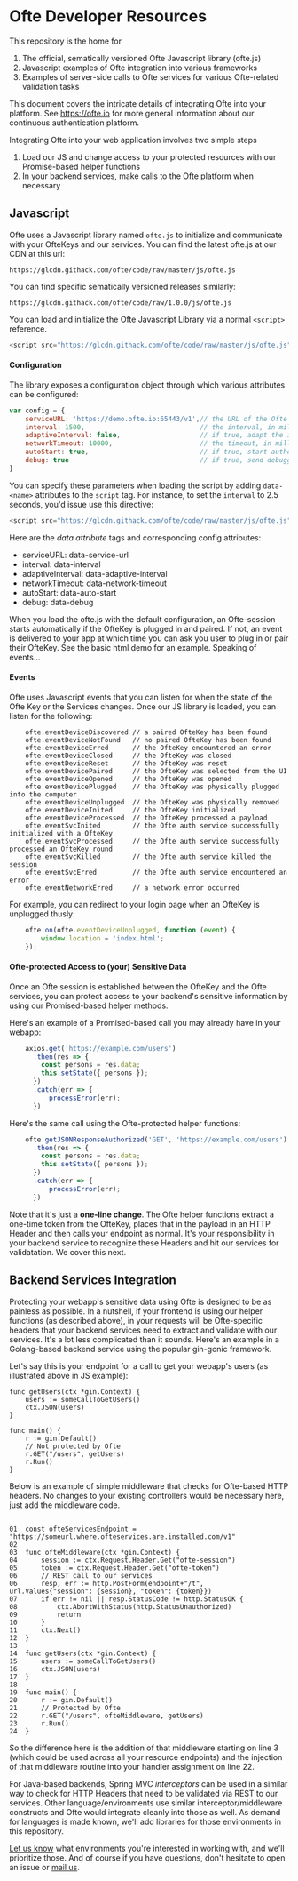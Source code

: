 # Ofte Developer Resources

This repository is the home for

1. The official, sematically versioned Ofte Javascript library (ofte.js)
2. Javascript examples of Ofte integration into various frameworks
3. Examples of server-side calls to Ofte services for various Ofte-related validation tasks

This document covers the intricate details of integrating Ofte into your platform. See https://ofte.io for more general information about our continuous authentication platform.

Integrating Ofte into your web application involves two simple steps

1. Load our JS and change access to your protected resources with our Promise-based helper functions
2. In your backend services, make calls to the Ofte platform when necessary 

## Javascript

Ofte uses a Javascript library named `ofte.js` to initialize and communicate with your OfteKeys and our services. You can find the latest ofte.js at our CDN at this url:

```https://glcdn.githack.com/ofte/code/raw/master/js/ofte.js```

You can find specific sematically versioned releases similarly:

```https://glcdn.githack.com/ofte/code/raw/1.0.0/js/ofte.js```

You can load and initialize the Ofte Javascript Library via a normal `<script>` reference.

```javascript
<script src="https://glcdn.githack.com/ofte/code/raw/master/js/ofte.js"></script>
```

#### Configuration
The library exposes a configuration object through which various attributes can be configured:

```javascript
var config = {
    serviceURL: 'https://demo.ofte.io:65443/v1',// the URL of the Ofte Auth Service (dependent on your implementation)
    interval: 1500,                             // the interval, in milliseconds, of continuous authentication
    adaptiveInterval: false,                    // if true, adapt the interval in accordance with network speed
    networkTimeout: 10000,                      // the timeout, in millseconds, for network requests
    autoStart: true,                            // if true, start authenticating as soon as the device is paired/opened
    debug: true                                 // if true, send debugging output to the console
}
```

You can specify these parameters when loading the script by adding `data-<name>` attributes to the `script` tag. For instance, to set the `interval` to 2.5 seconds, you'd issue use this directive:

```javascript
<script src="https://glcdn.githack.com/ofte/code/raw/master/js/ofte.js" data-interval="2500"></script>
```

Here are the <i>data attribute</i> tags and corresponding config attributes:

* serviceURL: data-service-url
* interval: data-interval
* adaptiveInterval: data-adaptive-interval
* networkTimeout: data-network-timeout
* autoStart: data-auto-start
* debug: data-debug



When you load the ofte.js with the default configuration, an Ofte-session starts automatically if the OfteKey is plugged in and paired. If not, an event is delivered to your app at which time you can ask you user to plug in or pair their OfteKey. See the basic html demo for an example. Speaking of events...

#### Events
Ofte uses Javascript events that you can listen for when the state of the Ofte Key or the Services changes. Once our JS library is loaded, you can listen for the following:

```
    ofte.eventDeviceDiscovered // a paired OfteKey has been found
    ofte.eventDeviceNotFound   // no paired OfteKey has been found
    ofte.eventDeviceErred      // the OfteKey encountered an error
    ofte.eventDeviceClosed     // the OfteKey was closed
    ofte.eventDeviceReset      // the OfteKey was reset
    ofte.eventDevicePaired     // the OfteKey was selected from the UI
    ofte.eventDeviceOpened     // the OfteKey was opened
    ofte.eventDevicePlugged    // the OfteKey was physically plugged into the computer
    ofte.eventDeviceUnplugged  // the OfteKey was physically removed
    ofte.eventDeviceInited     // the OfteKey initialized
    ofte.eventDeviceProcessed  // the OfteKey processed a payload
    ofte.eventSvcInited        // the Ofte auth service successfully initialized with a OfteKey
    ofte.eventSvcProcessed     // the Ofte auth service successfully processed an OfteKey round
    ofte.eventSvcKilled        // the Ofte auth service killed the session
    ofte.eventSvcErred         // the Ofte auth service encountered an error
    ofte.eventNetworkErred     // a network error occurred
```

For example, you can redirect to your login page when an OfteKey is unplugged thusly:

```javascript
    ofte.on(ofte.eventDeviceUnplugged, function (event) {
        window.location = 'index.html';
    });
```

#### Ofte-protected Access to (your) Sensitive Data

Once an Ofte session is established between the OfteKey and the Ofte services, you can protect access to your backend's sensitive information by using our Promised-based helper methods. 

Here's an example of a Promised-based call you may already have in your webapp:

```javascript
    axios.get('https://example.com/users')
      .then(res => {
        const persons = res.data;
        this.setState({ persons });
      })
      .catch(err => {
          processError(err);
      })
```

Here's the same call using the Ofte-protected helper functions:

```javascript
    ofte.getJSONResponseAuthorized('GET', 'https://example.com/users')
      .then(res => {
        const persons = res.data;
        this.setState({ persons });
      })
      .catch(err => {
          processError(err);
      })
```

Note that it's just a **one-line change**. The Ofte helper functions extract a one-time token from the OfteKey, places that in the payload in an HTTP Header and then calls your endpoint as normal. It's your responsibility in your backend service to recognize these Headers and hit our services for validatation. We cover this next.

## Backend Services Integration

Protecting your webapp's sensitive data using Ofte is designed to be as painless as possible. In a nutshell, if your frontend is using our helper functions (as described above), in your requests will be Ofte-specific headers that your backend services need to extract and validate with our services. It's a lot less complicated than it sounds. Here's an example in a Golang-based backend service using the popular gin-gonic framework.

Let's say this is your endpoint for a call to get your webapp's users (as illustrated above in JS example):

```golang
func getUsers(ctx *gin.Context) {
    users := someCallToGetUsers()
    ctx.JSON(users)
}

func main() {
    r := gin.Default()
    // Not protected by Ofte
    r.GET("/users", getUsers)
    r.Run()
}
```

Below is an example of simple middleware that checks for Ofte-based HTTP headers. No changes to your existing controllers would be necessary here, just add the middleware code. 

```golang

01  const ofteServicesEndpoint = "https://someurl.where.ofteservices.are.installed.com/v1"
02  
03  func ofteMiddleware(ctx *gin.Context) {
04      session := ctx.Request.Header.Get("ofte-session")
05      token := ctx.Request.Header.Get("ofte-token")
06      // REST call to our services
06      resp, err := http.PostForm(endpoint+"/t", url.Values{"session": {session}, "token": {token}})
07      if err != nil || resp.StatusCode != http.StatusOK {
08          ctx.AbortWithStatus(http.StatusUnauthorized)
09          return
10      }
11      ctx.Next()
12  }
13
14  func getUsers(ctx *gin.Context) {
15      users := someCallToGetUsers()
16      ctx.JSON(users)
17  }
18
19  func main() {
20      r := gin.Default()
21      // Protected by Ofte
22      r.GET("/users", ofteMiddleware, getUsers)
23      r.Run()
24  }
```

So the difference here is the addition of that middleware starting on line 3 (which could be used across all your resource endpoints) and the injection of that middleware routine into your handler assignment on line 22.

For Java-based backends, Spring MVC *interceptors* can be used in a similar way to check for HTTP Headers that need to be validated via REST to our services. Other language/environments use similar interceptor/middleware constructs and Ofte would integrate cleanly into those as well. As demand for languages is made known, we'll add libraries for those environments in this repository.

[Let us know](mailto:info@ofte.io) what environments you're interested in working with, and we'll prioritize those. And of course if you have questions, don't hesitate to open an issue or [mail us](mailto:info@ofte.io).